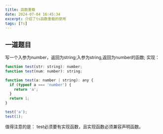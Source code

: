 ```yaml
---
title: 函数重载
date: 2024-07-04 16:45:34
excerpt: 介绍了ts函数重载的使用
tags: [Ts]
---
```

## 一道题目
写一个入参为number，返回为string;入参为string,返回为number的函数;
实现：
```js
function test(str: string): number;
function test(num: number): string;

function test(a: number | string): any {
  if (typeof a === 'number') {
    return 'a';
  }
  return 1;
}

test('a');
test(1);
```
值得注意的是：
test必须要有实现函数，且实现函数必须兼容声明函数。